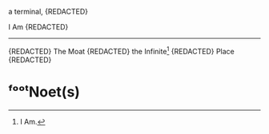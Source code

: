 
 a terminal, {REDACTED}

I Am
{REDACTED}


---



{REDACTED}
The Moat 
{REDACTED} the Infinite[^in] {REDACTED}
Place  {REDACTED}
# ᶠᵒᵒᵗNoet(s)

[^in]: I Am.